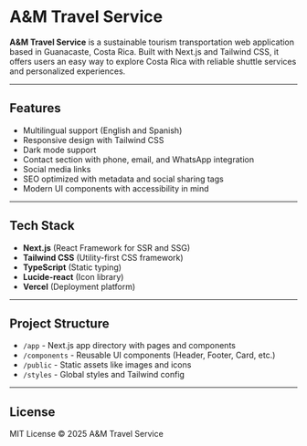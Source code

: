 # A\&M Travel Service

**A\&M Travel Service** is a sustainable tourism transportation web application based in Guanacaste, Costa Rica. Built with Next.js and Tailwind CSS, it offers users an easy way to explore Costa Rica with reliable shuttle services and personalized experiences.

---

## Features

* Multilingual support (English and Spanish)
* Responsive design with Tailwind CSS
* Dark mode support
* Contact section with phone, email, and WhatsApp integration
* Social media links
* SEO optimized with metadata and social sharing tags
* Modern UI components with accessibility in mind

---

## Tech Stack

* **Next.js** (React Framework for SSR and SSG)
* **Tailwind CSS** (Utility-first CSS framework)
* **TypeScript** (Static typing)
* **Lucide-react** (Icon library)
* **Vercel** (Deployment platform)

---

## Project Structure

* `/app` - Next.js app directory with pages and components
* `/components` - Reusable UI components (Header, Footer, Card, etc.)
* `/public` - Static assets like images and icons
* `/styles` - Global styles and Tailwind config

---

## License

MIT License © 2025 A\&M Travel Service

